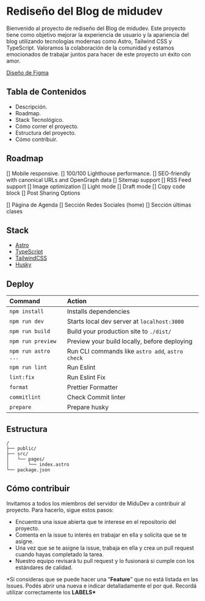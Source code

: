 # Rediseño del Blog de midudev

Bienvenido al proyecto de rediseño del Blog de midudev. Este proyecto tiene como objetivo mejorar la experiencia de usuario y la apariencia del blog utilizando tecnologías modernas como Astro, Tailwind CSS y TypeScript. Valoramos la colaboración de la comunidad y estamos emocionados de trabajar juntos para hacer de este proyecto un éxito con amor.

[Diseño de Figma](<https://www.figma.com/file/BEPJkWoKbHN2yzb3iZinqW/%F0%9F%9A%A7(wip)-midu.dev-v2.0?type=design&node-id=10%3A14&mode=design&t=H3qLztvluGbSxj8R-1>)

## Tabla de Contenidos

- Descripción.
- Roadmap.
- Stack Tecnológico.
- Cómo correr el proyecto.
- Estructura del proyecto.
- Cómo contribuir.

## Roadmap

[] Mobile responsive.
[] 100/100 Lighthouse performance.
[] SEO-friendly with canonical URLs and OpenGraph data
[] Sitemap support
[] RSS Feed support
[] Image optimization
[] Light mode
[] Draft mode
[] Copy code block
[] Post Sharing Options

[] Página de Agenda
[] Sección Redes Sociales (home)
[] Sección últimas clases

## Stack

- [Astro](https://astro.build/)
- [TypeScript](https://www.typescriptlang.org/)
- [TailwindCSS](https://tailwindcss.com/)
- [Husky](https://typicode.github.io/husky/)

## Deploy

| Command             | Action                                           |
| :------------------ | :----------------------------------------------- |
| `npm install`       | Installs dependencies                            |
| `npm run dev`       | Starts local dev server at `localhost:3000`      |
| `npm run build`     | Build your production site to `./dist/`          |
| `npm run preview`   | Preview your build locally, before deploying     |
| `npm run astro ...` | Run CLI commands like `astro add`, `astro check` |
| `npm run lint`      | Run Eslint                                       |
| `lint:fix`          | Run Eslint Fix                                   |
| `format`            | Prettier Formatter                               |
| `commitlint`        | Check Commit linter                              |
| `prepare`           | Prepare husky                                    |

## Estructura

```
/
├── public/
├── src/
│   └── pages/
│       └── index.astro
└── package.json
```

## Cómo contribuir

Invitamos a todos los miembros del servidor de MiduDev a contribuir al proyecto. Para hacerlo, sigue estos pasos:

- Encuentra una issue abierta que te interese en el repositorio del proyecto.
- Comenta en la issue tu interés en trabajar en ella y solicita que se te asigne.
- Una vez que se te asigne la issue, trabaja en ella y crea un pull request cuando hayas completado la tarea.
- Nuestro equipo revisará tu pull request y lo fusionará si cumple con los estándares de calidad.

\*Si consideras que se puede hacer una "**Feature**" que no está listada en las Issues. Podés abrir una nueva e indicar detalladamente el por qué. Recordá utilizar correctamente los **LABELS\***

